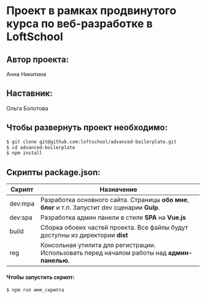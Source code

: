 ﻿# Проект в рамках продвинутого курса по веб-разработке в LoftSchool
## Автор проекта:
Анна Никитина

## Наставник:
Ольга Болотова

##  Чтобы развернуть проект необходимо:
```sh
$ git clone git@github.com:loftschool/advanced-boilerplate.git
$ cd advanced-boilerplate
$ npm install
```

## Скрипты package.json:

| Скрипт | Назначение |
| ------ | ------ |
| dev:mpa | Разработка основного сайта. Страницы **обо мне**, **блог** и т.п. Запустит dev сценарии **Gulp**. |
| dev:spa | Разработка админ панели в стиле **SPA** на **Vue.js** |
| build  | Сборка обоеих частей проекта. Все файлы будут доступны из директории **dist** |
| reg | Консольная утилита для регистрации. Использовать перед началом работы над **админ-панелью**. |

#### Чтобы запустить скрипт:
```sh
$ npm run имя_скрипта
```
